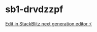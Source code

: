 # sb1-drvdzzpf

[Edit in StackBlitz next generation editor ⚡️](https://stackblitz.com/~/github.com/dev-123-tech/sb1-drvdzzpf)